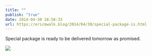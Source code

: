 ```yaml
---
title: ""
publish: "true"
date: 2014-04-30 18:58:33
url: https://ericmwalk.blog/2014/04/30/special-package-is.html
---
```


Special package is ready to be delivered tomorrow as promised.

![](https://ericmwalk.blog/uploads/2022/061f6c4e35.jpg)